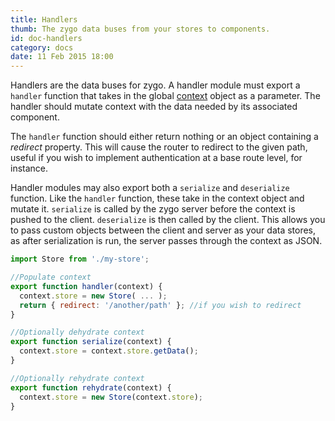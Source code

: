 ```yaml
---
title: Handlers
thumb: The zygo data buses from your stores to components.
id: doc-handlers
category: docs
date: 11 Feb 2015 18:00
---
```


Handlers are the data buses for zygo. A handler module must export a `handler` function that takes in the global [context](/category/docs/post/doc-context) object as a parameter. The handler should mutate context with the data needed by its associated component.

The `handler` function should either return nothing or an object containing a _redirect_ property. This will cause the router to redirect to the given path, useful if you wish to implement authentication at a base route level, for instance.

Handler modules may also export both a `serialize` and `deserialize` function. Like the `handler` function, these take in the context object and mutate it. `serialize` is called by the zygo server before the context is pushed to the client. `deserialize` is then called by the client. This allows you to pass custom objects between the client and server as your data stores, as after serialization is run, the server passes through the context as JSON.

```javascript
import Store from './my-store';

//Populate context
export function handler(context) {
  context.store = new Store( ... );
  return { redirect: '/another/path' }; //if you wish to redirect
}

//Optionally dehydrate context
export function serialize(context) {
  context.store = context.store.getData();
}

//Optionally rehydrate context
export function rehydrate(context) {
  context.store = new Store(context.store);
}
```

